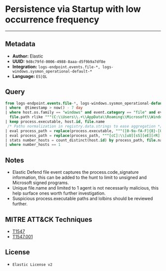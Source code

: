 # Persistence via Startup with low occurrence frequency

---

## Metadata

- **Author:** Elastic
- **UUID:** `9d8c79fd-0006-4988-8aaa-d5f9b9a7df8e`
- **Integration:** `logs-endpoint.events.file-*, logs-windows.sysmon_operational-default-*`
- **Language:** `ES|QL`

## Query

```sql
from logs-endpoint.events.file-*, logs-windows.sysmon_operational-default-*
| where  @timestamp > now() - 7 day
| where host.os.family == "windows" and event.category == "file" and event.action in ("creation", "FileCreate") and 
  file.path rlike """(C:\\Users\\.+\\AppData\\Roaming\\Microsoft\\Windows\\Start Menu\\Programs\\Startup\\.+*|C:\\ProgramData\\Microsoft\\Windows\\Start Menu\\Programs\\StartUp\\.+)"""
| keep process.executable, host.id, file.name
 /* Paths normalization in registry.data.strings to ease aggregation */
| eval process_path = replace(process.executable, """([0-9a-fA-F]{8}-[0-9a-fA-F]{4}-[0-9a-fA-F]{4}-[0-9a-fA-F]{4}-[0-9a-fA-F]{12}|ns[a-z][A-Z0-9]{3,4}\.tmp|DX[A-Z0-9]{3,4}\.tmp|7z[A-Z0-9]{3,5}\.tmp|[0-9\.\-\_]{3,})""", "")
| eval process_path = replace(process_path, """[cC]:\\[uU][sS][eE][rR][sS]\\[a-zA-Z0-9\.\-\_\$~ ]+\\""", "C:\\\\users\\\\user\\\\")
| stats number_hosts = count_distinct(host.id) by process_path, file.name
| where number_hosts == 1
```

## Notes

- Elastic Defend file event captures the process.code_signature information, this can be added to the hunt to limit to unsigned and Microsoft signed programs.
- Unique file.name and limited to 1 agent is not necessarily malicious, this help surface ones worth further investigation.
- Suspicious process.executable paths and lolbins should be reviewed further.
## MITRE ATT&CK Techniques

- [T1547](https://attack.mitre.org/techniques/T1547)
- [T1547.001](https://attack.mitre.org/techniques/T1547/001)

## License

- `Elastic License v2`
